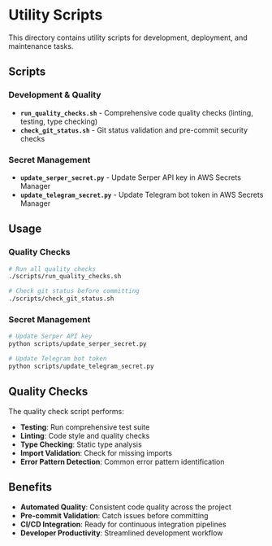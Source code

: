 # Utility Scripts

This directory contains utility scripts for development, deployment, and maintenance tasks.

## Scripts

### Development & Quality
- **`run_quality_checks.sh`** - Comprehensive code quality checks (linting, testing, type checking)
- **`check_git_status.sh`** - Git status validation and pre-commit security checks

### Secret Management
- **`update_serper_secret.py`** - Update Serper API key in AWS Secrets Manager
- **`update_telegram_secret.py`** - Update Telegram bot token in AWS Secrets Manager

## Usage

### Quality Checks
```bash
# Run all quality checks
./scripts/run_quality_checks.sh

# Check git status before committing
./scripts/check_git_status.sh
```

### Secret Management
```bash
# Update Serper API key
python scripts/update_serper_secret.py

# Update Telegram bot token
python scripts/update_telegram_secret.py
```

## Quality Checks

The quality check script performs:
- **Testing**: Run comprehensive test suite
- **Linting**: Code style and quality checks
- **Type Checking**: Static type analysis
- **Import Validation**: Check for missing imports
- **Error Pattern Detection**: Common error pattern identification

## Benefits

- **Automated Quality**: Consistent code quality across the project
- **Pre-commit Validation**: Catch issues before committing
- **CI/CD Integration**: Ready for continuous integration pipelines
- **Developer Productivity**: Streamlined development workflow
